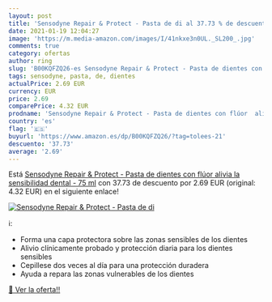```yaml
---
layout: post
title: 'Sensodyne Repair & Protect - Pasta de di al 37.73 % de descuento'
date: 2021-01-19 12:04:27
image: 'https://m.media-amazon.com/images/I/41nkxe3n0UL._SL200_.jpg'
comments: true
category: ofertas
author: ring
slug: 'B00KQFZQ26-es Sensodyne Repair & Protect - Pasta de dientes con flúor...'
tags: sensodyne, pasta, de, dientes
actualPrice: 2.69 EUR
currency: EUR
price: 2.69
comparePrice: 4.32 EUR
prodname: 'Sensodyne Repair & Protect - Pasta de dientes con flúor  alivia la sensibilidad dental - 75 ml'
country: 'es'
flag: '🇪🇸'
buyurl: 'https://www.amazon.es/dp/B00KQFZQ26/?tag=tolees-21'
descuento: '37.73'
average: '2.69'
---
```


Está [Sensodyne Repair & Protect - Pasta de dientes con flúor  alivia la sensibilidad dental - 75 ml](https://www.amazon.es/dp/B00KQFZQ26/?tag=tolees-21) con 37.73 de descuento por 2.69 EUR (original: 4.32 EUR) en el siguiente enlace!

[![Sensodyne Repair & Protect - Pasta de di](https://m.media-amazon.com/images/I/41nkxe3n0UL._SL200_.jpg)](https://www.amazon.es/dp/B00KQFZQ26/?tag=tolees-21)

ℹ️:

- Forma una capa protectora sobre las zonas sensibles de los dientes
- Alivio clínicamente probado y protección diaria para los dientes sensibles
- Cepillese dos veces al día para una protección duradera
- Ayuda a repara las zonas vulnerables de los dientes

[🛒 Ver la oferta!!](https://www.amazon.es/dp/B00KQFZQ26/?tag=tolees-21)
